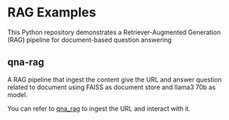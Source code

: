 # RAG Examples

This Python repository demonstrates a Retriever-Augmented Generation (RAG) pipeline for document-based question answering

## qna-rag

A RAG  pipeline that ingest the content give the URL and answer question related to document using FAISS as document store and llama3 70b as model.

You can refer to [qna_rag](./qna_rag/README.md) to ingest the URL and interact with it.
